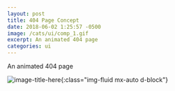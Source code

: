 ```yaml
---
layout: post
title: 404 Page Concept
date: 2018-06-02 1:25:57 -0500
image: /cats/ui/comp_1.gif
excerpt: An animated 404 page
categories: ui
---
```


An animated 404 page

![image-title-here](/assets/img/cats/ui/comp_1.gif){:class="img-fluid mx-auto d-block"}
